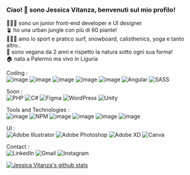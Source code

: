 ### Ciao! 👋 sono Jessica Vitanza, benvenuti sul mio profilo!

👩🏻‍💻 sono un junior front-end developer e UI designer <br>
🪴 ho una urban jungle con più di 60 piante! <br>
🏄🏻‍♀️ amo lo sport e pratico surf, snowboard, calisthenics, yoga e tanto altro.. <br>
🌱 sono vegana da 2 anni e rispetto la natura sotto ogni sua forma! <br>
🏠 nata a Palermo ma vivo in Liguria

Coding : <br>
![image](https://img.shields.io/badge/JavaScript-F7DF1E?style=for-the-badge&logo=javascript&logoColor=black)
![image](https://user-images.githubusercontent.com/103486794/206673230-12319baf-ed91-4a04-bda6-c4ba63855a71.png)
![image](https://user-images.githubusercontent.com/103486794/206673098-dc58ba41-6e7c-4069-9279-6b9ae2c2730b.png)
![image](https://user-images.githubusercontent.com/103486794/206673179-4829a253-777f-40a1-b95d-84ce65dc0c23.png)
![image](https://user-images.githubusercontent.com/103486794/206673277-33f94f31-1d20-4205-a7fe-12993574a377.png)
![Angular](https://img.shields.io/badge/angular-%23DD0031.svg?style=for-the-badge&logo=angular&logoColor=white)
![SASS](https://img.shields.io/badge/SASS-hotpink.svg?style=for-the-badge&logo=SASS&logoColor=white)

Soon :<br>
![PHP](https://img.shields.io/badge/php-%23777BB4.svg?style=for-the-badge&logo=php&logoColor=white)
![C#](https://img.shields.io/badge/c%23-%23239120.svg?style=for-the-badge&logo=c-sharp&logoColor=white)
![Figma](https://img.shields.io/badge/figma-%23F24E1E.svg?style=for-the-badge&logo=figma&logoColor=white)
![WordPress](https://img.shields.io/badge/WordPress-%23117AC9.svg?style=for-the-badge&logo=WordPress&logoColor=white)
![Unity](https://img.shields.io/badge/unity-%23000000.svg?style=for-the-badge&logo=unity&logoColor=white)

Tools and Technologies :<br>
![image](https://user-images.githubusercontent.com/103486794/206672669-e4bbddea-0ac1-4a54-938d-bc2b554ae526.png)
![NPM](https://img.shields.io/badge/NPM-%23000000.svg?style=for-the-badge&logo=npm&logoColor=white)
![image](https://user-images.githubusercontent.com/103486794/206672773-2609e556-69a8-4278-9a17-99129f899b99.png)
![image](https://user-images.githubusercontent.com/103486794/206673449-a333c661-3c80-447e-ae25-5c99cd98cf4c.png)
![image](https://user-images.githubusercontent.com/103486794/206675653-eff2acc0-2949-4dd3-ad5a-93f2b2fdefb4.png)
![image](https://user-images.githubusercontent.com/103486794/206679692-949b8af2-3a6e-403f-8e61-62d63e1a5dfb.png)

UI :<br>
![Adobe Illustrator](https://img.shields.io/badge/adobe%20illustrator-%23FF9A00.svg?style=for-the-badge&logo=adobe%20illustrator&logoColor=white)
![Adobe Photoshop](https://img.shields.io/badge/adobe%20photoshop-%2331A8FF.svg?style=for-the-badge&logo=adobe%20photoshop&logoColor=white)
![Adobe XD](https://img.shields.io/badge/Adobe%20XD-470137?style=for-the-badge&logo=Adobe%20XD&logoColor=#FF61F6)
![Canva](https://img.shields.io/badge/Canva-%2300C4CC.svg?style=for-the-badge&logo=Canva&logoColor=white)

Contact : <br>
![LinkedIn](https://img.shields.io/badge/linkedin-%230077B5.svg?style=for-the-badge&logo=linkedin&logoColor=white)
![Gmail](https://img.shields.io/badge/Gmail-D14836?style=for-the-badge&logo=gmail&logoColor=white)
![Instagram](https://img.shields.io/badge/Instagram-E4405F?style=for-the-badge&logo=instagram&logoColor=white)

[![Jessica Vitanza's github stats](https://github-readme-stats.vercel.app/api?username=JessicaVitanza&theme=blue-green)](https://github.com/JessicaVitanza/github-readme-stats)

